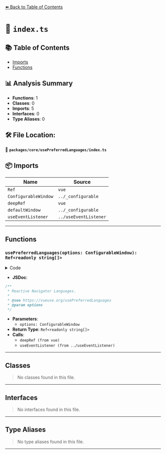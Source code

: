 [⬅️ Back to Table of Contents](../../../index.md)

# 📄 `index.ts`

## 📚 Table of Contents

- [Imports](#imports)
- [Functions](#functions)

## 📊 Analysis Summary

- **Functions**: 1
- **Classes**: 0
- **Imports**: 5
- **Interfaces**: 0
- **Type Aliases**: 0

## 🛠️ File Location:
📂 **`packages/core/usePreferredLanguages/index.ts`**

## 📦 Imports

| Name | Source |
|------|--------|
| `Ref` | `vue` |
| `ConfigurableWindow` | `../_configurable` |
| `deepRef` | `vue` |
| `defaultWindow` | `../_configurable` |
| `useEventListener` | `../useEventListener` |


---

## Functions

### `usePreferredLanguages(options: ConfigurableWindow): Ref<readonly string[]>`

<details><summary>Code</summary>

```ts
export function usePreferredLanguages(options: ConfigurableWindow = {}): Ref<readonly string[]> {
  const { window = defaultWindow } = options
  if (!window)
    return deepRef(['en'])

  const navigator = window.navigator
  const value = deepRef<readonly string[]>(navigator.languages)

  useEventListener(window, 'languagechange', () => {
    value.value = navigator.languages
  }, { passive: true })

  return value
}
```
</details>

- **JSDoc**:
```ts
/**
 * Reactive Navigator Languages.
 *
 * @see https://vueuse.org/usePreferredLanguages
 * @param options
 */
```

- **Parameters**:
  - `options: ConfigurableWindow`
- **Return Type**: `Ref<readonly string[]>`
- **Calls**:
  - `deepRef (from vue)`
  - `useEventListener (from ../useEventListener)`

---

## Classes

> No classes found in this file.


---

## Interfaces

> No interfaces found in this file.


---

## Type Aliases

> No type aliases found in this file.


---